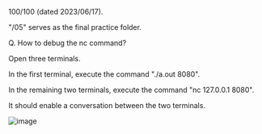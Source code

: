 100/100 (dated 2023/06/17).

"/05" serves as the final practice folder.

Q. How to debug the nc command?

Open three terminals.

In the first terminal, execute the command "./a.out 8080".

In the remaining two terminals, execute the command "nc 127.0.0.1 8080".

It should enable a conversation between the two terminals.

![image](https://github.com/syamashi/exam06/assets/60595852/4c4631ee-93ac-4bb7-92d0-4fa19dc9cded)
